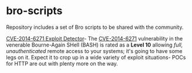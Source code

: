 bro-scripts
===========

Repository includes a set of Bro scripts to be shared with the community.

[CVE-2014-6271 Exploit Detector](https://github.com/CriticalStack/bro-scripts/tree/cve-2014-6271/bash-cve-2014-6271)- The [CVE-2014-6271](http://web.nvd.nist.gov/view/vuln/detail?vulnId=CVE-2014-6271) vulnerability in the venerable Bourne-Again SHell (BASH) is rated as a **Level 10** allowing *full, unauthenticated* remote access to your systems; it's going to have some legs on it.  Expect it to crop up in a wide variety of exploit situations- POCs for HTTP are out with plenty more on the way.